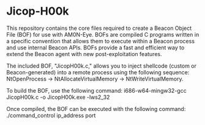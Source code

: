 # Jicop-H00k
This repository contains the core files required to create a Beacon Object File (BOF) for use with AM0N-Eye. BOFs are compiled C programs written in a specific convention that allows them to execute within a Beacon process and use internal Beacon APIs. BOFs provide a fast and efficient way to extend the Beacon agent with new post-exploitation features.

The included BOF, "JicopH00k.c," allows you to inject shellcode (custom or Beacon-generated) into a remote process using the following sequence: NtOpenProcess -> NtAllocateVirtualMemory -> NtWriteVirtualMemory.

To build the BOF, use the following command: i686-w64-mingw32-gcc JicopH00k.c -o JicopH00k.exe -lws2_32

Once compiled, the BOF can be executed with the following command: ./command_control ip_address port

